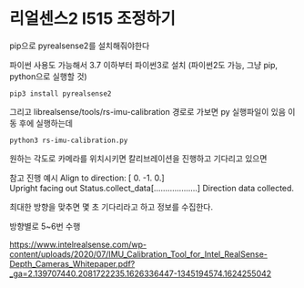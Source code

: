# 리얼센스2 l515 조정하기

pip으로 pyrealsense2를 설치해줘야한다

파이썬 사용도 가능해서 3.7 이하부터
파이썬3로 설치 (파이썬2도 가능, 그냥 pip, python으로 실행할 것)
```
pip3 install pyrealsense2
```

그리고 librealsense/tools/rs-imu-calibration 경로로 가보면 py 실행파일이 있음
이동 후에 실행하는데 
```
python3 rs-imu-calibration.py  
```
원하는 각도로 카메라를 위치시키면 칼리브레이션을 진행하고 기다리고 있으면 

참고 진행 예시
Align to direction:  [ 0. -1.  0.]  
Upright facing out  Status.collect_data[...................]
Direction data collected.

최대한 방향을 맞추면 몇 초 기다리라고 하고 
정보를 수집한다.

방향별로 5~6번 수행



https://www.intelrealsense.com/wp-content/uploads/2020/07/IMU_Calibration_Tool_for_Intel_RealSense-Depth_Cameras_Whitepaper.pdf?_ga=2.139707440.2081722235.1626336447-1345194574.1624255042

